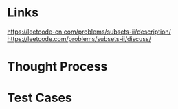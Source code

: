 # Links
https://leetcode-cn.com/problems/subsets-ii/description/
https://leetcode.com/problems/subsets-ii/discuss/

# Thought Process


# Test Cases

